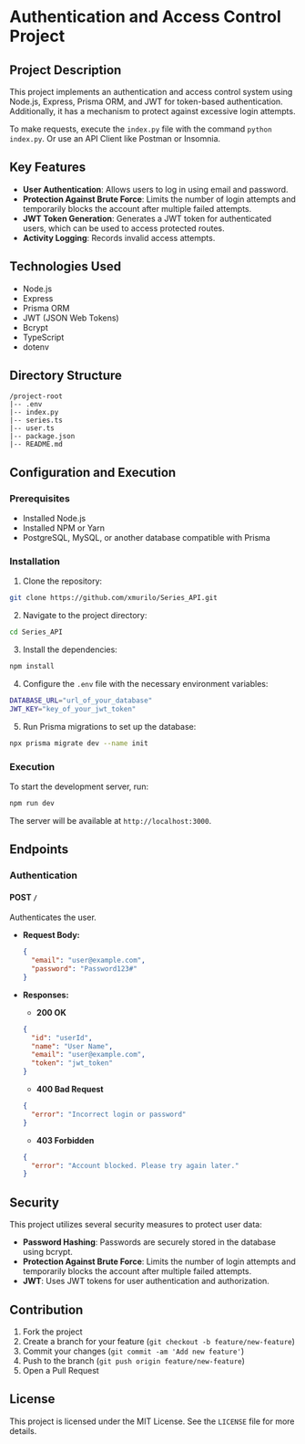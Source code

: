 # Authentication and Access Control Project

## Project Description

This project implements an authentication and access control system using Node.js, Express, Prisma ORM, and JWT for token-based authentication. Additionally, it has a mechanism to protect against excessive login attempts.

To make requests, execute the `index.py` file with the command `python index.py`.
Or use an API Client like Postman or Insomnia.

## Key Features

- **User Authentication**: Allows users to log in using email and password.
- **Protection Against Brute Force**: Limits the number of login attempts and temporarily blocks the account after multiple failed attempts.
- **JWT Token Generation**: Generates a JWT token for authenticated users, which can be used to access protected routes.
- **Activity Logging**: Records invalid access attempts.

## Technologies Used

- Node.js
- Express
- Prisma ORM
- JWT (JSON Web Tokens)
- Bcrypt
- TypeScript
- dotenv

## Directory Structure

```
/project-root
|-- .env
|-- index.py
|-- series.ts
|-- user.ts
|-- package.json
|-- README.md
```

## Configuration and Execution

### Prerequisites

- Installed Node.js
- Installed NPM or Yarn
- PostgreSQL, MySQL, or another database compatible with Prisma

### Installation

1. Clone the repository:

```bash
git clone https://github.com/xmurilo/Series_API.git
```

2. Navigate to the project directory:

```bash
cd Series_API
```

3. Install the dependencies:

```bash
npm install
```

4. Configure the `.env` file with the necessary environment variables:

```bash
DATABASE_URL="url_of_your_database"
JWT_KEY="key_of_your_jwt_token"
```

5. Run Prisma migrations to set up the database:

```bash
npx prisma migrate dev --name init
```

### Execution

To start the development server, run:

```bash
npm run dev
```

The server will be available at `http://localhost:3000`.

## Endpoints

### Authentication

#### POST `/`

Authenticates the user.

- **Request Body:**

  ```json
  {
    "email": "user@example.com",
    "password": "Password123#"
  }
  ```

- **Responses:**
  - **200 OK**
  ```json
  {
    "id": "userId",
    "name": "User Name",
    "email": "user@example.com",
    "token": "jwt_token"
  }
  ```
  - **400 Bad Request**
  ```json
  {
    "error": "Incorrect login or password"
  }
  ```
  - **403 Forbidden**
  ```json
  {
    "error": "Account blocked. Please try again later."
  }
  ```

## Security

This project utilizes several security measures to protect user data:

- **Password Hashing**: Passwords are securely stored in the database using bcrypt.
- **Protection Against Brute Force**: Limits the number of login attempts and temporarily blocks the account after multiple failed attempts.
- **JWT**: Uses JWT tokens for user authentication and authorization.

## Contribution

1. Fork the project
2. Create a branch for your feature (`git checkout -b feature/new-feature`)
3. Commit your changes (`git commit -am 'Add new feature'`)
4. Push to the branch (`git push origin feature/new-feature`)
5. Open a Pull Request

## License

This project is licensed under the MIT License. See the `LICENSE` file for more details.
